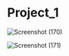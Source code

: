 # Project_1
![Screenshot (170)](https://user-images.githubusercontent.com/57523024/102615440-82b16480-4168-11eb-85cc-524deda7e224.png)

![Screenshot (171)](https://user-images.githubusercontent.com/57523024/102615446-86dd8200-4168-11eb-98f8-e23bd443abda.png)
